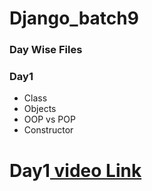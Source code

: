 # Django_batch9

### Day Wise Files

### Day1
- Class
- Objects
- OOP vs POP
- Constructor



# Day1[ video Link](https://transcripts.gotomeeting.com/#/s/5c80c37b7941ac79ca41f5687ec5cac554bf274a07df388ee694b03d29913959)
